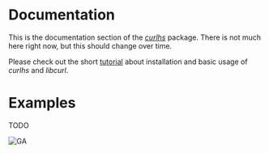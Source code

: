 # Documentation

This is the documentation section of the [*curlhs*][hackage.htm] package.
There is not much here right now, but this should change over time.

Please check out the short [tutorial](tutorial.md) about installation
and basic usage of *curlhs* and *libcurl*.


# Examples

TODO



[hackage.htm]: https://hackage.haskell.org/package/curlhs

![GA](https://ga-beacon.appspot.com/UA-53767359-1/curlhs/docs/readme)
